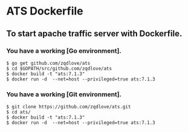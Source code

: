 # ATS Dockerfile

## To start apache traffic server with Dockerfile.

### You have a working [Go environment].

```
$ go get github.com/zqdlove/ats
$ cd $GOPATH/src/github.com/zqdlove/ats
$ docker build -t "ats:7.1.3"
$ docker run -d  --net=host --privileged=true ats:7.1.3
```

### You have a working [Git environment].

```
$ git clone https://github.com/zqdlove/ats.git
$ cd ats/
$ docker build -t "ats:7.1.3"
$ docker run -d  --net=host --privileged=true ats:7.1.3
```